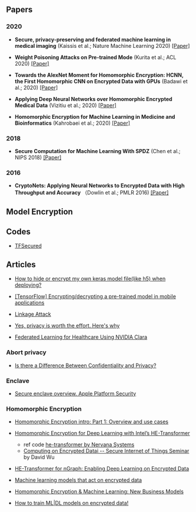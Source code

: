 
## Papers

### 2020

* **Secure, privacy-preserving and federated machine learning in medical imaging** (Kaissis et al.; Nature Machine Learning 2020) [[Paper]](https://www.nature.com/articles/s42256-020-0186-1.pdf)

* **Weight Poisoning Attacks on Pre-trained Mode** (Kurita et al.; ACL 2020) [[Paper]](https://arxiv.org/pdf/2004.06660.pdf)

* **Towards the AlexNet Moment for Homomorphic Encryption: HCNN, the First Homomorphic CNN on Encrypted Data with
GPUs** (Badawi et al.; 2020) [[Paper]](https://eprint.iacr.org/2018/1056.pdf)
  

* **Applying Deep Neural Networks over Homomorphic Encrypted Medical Data** (Vizitiu et al.; 2020) [[Paper]](https://downloads.hindawi.com/journals/cmmm/2020/3910250.pdf)

* **Homomorphic Encryption for Machine Learning in Medicine and Bioinformatics** (Kahrobaei et al.; 2020) [[Paper]](https://eprints.whiterose.ac.uk/151333/7/main.pdf)

### 2018

* **Secure Computation for Machine Learning With SPDZ** (Chen et al.; NIPS 2018) [[Paper]](https://arxiv.org/pdf/1901.00329.pdf)

### 2016

* **CryptoNets: Applying Neural Networks to Encrypted Data with High Throughput and Accuracy** （Dowlin et al.; PMLR 2016) [[Paper]](http://proceedings.mlr.press/v48/gilad-bachrach16.pdf)

## Model Encryption

## Codes

* [TFSecured](https://github.com/dneprDroid/TFSecured)

## Articles

* [How to hide or encrypt my own keras model file(like h5) when deploying?](https://stackoverflow.com/questions/61245326/how-to-hide-or-encrypt-my-own-keras-model-filelike-h5-when-deploying)
  
* [[TensorFlow] Encrypting/decrypting a pre-trained model in mobile applications](https://medium.com/@ovechko.056/tensorflow-pretrained-model-encryption-decryption-in-mobile-apps-e3e95209716a)

* [Linkage Attack](https://www.privitar.com/glossary/linkage-attack/)

* [Yes, privacy is worth the effort. Here's why](https://blog.openmined.org/internal-incentives-for-privacy/)

* [Federated Learning for Healthcare Using NVIDIA Clara](https://developer.download.nvidia.com/CLARA/Federated-Learning-Training-for-Healthcare-Using-NVIDIA-Clara.pdf)

### Abort privacy

* [Is there a Difference Between Confidentiality and Privacy?](https://www.findlaw.com/criminal/criminal-rights/is-there-a-difference-between-confidentiality-and-privacy.html)


### Enclave

* [Secure enclave overview. Apple Platform Security](https://support.apple.com/guide/security/secure-enclave-sec59b0b31ff/web)

### Homomorphic Encryption

* [Homomorphic Encryption intro: Part 1: Overview and use cases](https://towardsdatascience.com/homomorphic-encryption-intro-part-1-overview-and-use-cases-a601adcff06c)

* [Homomorphic Encryption for Deep Learning with Intel’s HE-Transformer](https://blog.ml6.eu/homomorphic-encryption-for-deep-learning-with-intels-he-transformer-3bf9ec25a43a)
  * ref code [he-transformer by Nervana Systems](https://github.com/NervanaSystems/he-transformer/tree/master/examples)
  * [Computing on Encrypted Datai -- Secure Internet of Things Seminar](https://www.cs.utexas.edu/~dwu4/talks/SIoTSeminar0115.pdf) by David Wu
    
* [HE-Transformer for nGraph: Enabling Deep Learning on Encrypted Data](https://www.intel.com/content/www/us/en/artificial-intelligence/posts/he-transformer-for-ngraph-enabling-deep-learning-on-encrypted-data.html)  

* [Machine learning models that act on encrypted data](https://www.amazon.science/blog/machine-learning-models-that-act-on-encrypted-data)

* [Homomorphic Encryption & Machine Learning: New Business Models](https://towardsdatascience.com/homomorphic-encryption-machine-learning-new-business-models-2ba6a4f185d)

* [How to train ML|DL models on encrypted data!](https://medium.com/@rishabhkumar140999/how-to-train-ml-dl-models-on-encrypted-data-1005f3101f67)
